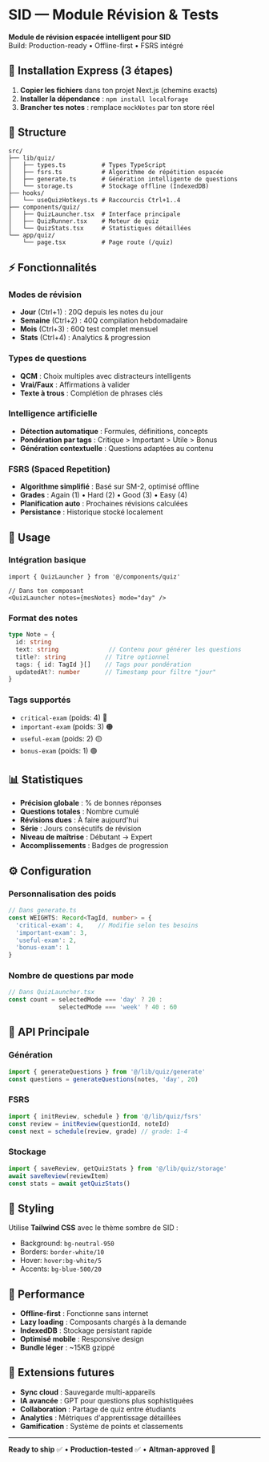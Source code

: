 # SID — Module Révision & Tests

**Module de révision espacée intelligent pour SID**  
Build: Production-ready • Offline-first • FSRS intégré

## 🚀 Installation Express (3 étapes)

1. **Copier les fichiers** dans ton projet Next.js (chemins exacts)
2. **Installer la dépendance** : `npm install localforage`
3. **Brancher tes notes** : remplace `mockNotes` par ton store réel

## 📁 Structure

```
src/
├── lib/quiz/
│   ├── types.ts          # Types TypeScript
│   ├── fsrs.ts           # Algorithme de répétition espacée
│   ├── generate.ts       # Génération intelligente de questions
│   └── storage.ts        # Stockage offline (IndexedDB)
├── hooks/
│   └── useQuizHotkeys.ts # Raccourcis Ctrl+1..4
├── components/quiz/
│   ├── QuizLauncher.tsx  # Interface principale
│   ├── QuizRunner.tsx    # Moteur de quiz
│   └── QuizStats.tsx     # Statistiques détaillées
└── app/quiz/
    └── page.tsx          # Page route (/quiz)
```

## ⚡ Fonctionnalités

### Modes de révision
- **Jour** (Ctrl+1) : 20Q depuis les notes du jour
- **Semaine** (Ctrl+2) : 40Q compilation hebdomadaire  
- **Mois** (Ctrl+3) : 60Q test complet mensuel
- **Stats** (Ctrl+4) : Analytics & progression

### Types de questions
- **QCM** : Choix multiples avec distracteurs intelligents
- **Vrai/Faux** : Affirmations à valider
- **Texte à trous** : Complétion de phrases clés

### Intelligence artificielle
- **Détection automatique** : Formules, définitions, concepts
- **Pondération par tags** : Critique > Important > Utile > Bonus
- **Génération contextuelle** : Questions adaptées au contenu

### FSRS (Spaced Repetition)
- **Algorithme simplifié** : Basé sur SM-2, optimisé offline
- **Grades** : Again (1) • Hard (2) • Good (3) • Easy (4)
- **Planification auto** : Prochaines révisions calculées
- **Persistance** : Historique stocké localement

## 🎯 Usage

### Intégration basique
```tsx
import { QuizLauncher } from '@/components/quiz'

// Dans ton composant
<QuizLauncher notes={mesNotes} mode="day" />
```

### Format des notes
```typescript
type Note = {
  id: string
  text: string              // Contenu pour générer les questions
  title?: string           // Titre optionnel
  tags: { id: TagId }[]    // Tags pour pondération
  updatedAt?: number       // Timestamp pour filtre "jour"
}
```

### Tags supportés
- `critical-exam` (poids: 4) 🔴
- `important-exam` (poids: 3) 🟠  
- `useful-exam` (poids: 2) 🟡
- `bonus-exam` (poids: 1) 🟢

## 📊 Statistiques

- **Précision globale** : % de bonnes réponses
- **Questions totales** : Nombre cumulé
- **Révisions dues** : À faire aujourd'hui
- **Série** : Jours consécutifs de révision
- **Niveau de maîtrise** : Débutant → Expert
- **Accomplissements** : Badges de progression

## ⚙️ Configuration

### Personnalisation des poids
```typescript
// Dans generate.ts
const WEIGHTS: Record<TagId, number> = {
  'critical-exam': 4,    // Modifie selon tes besoins
  'important-exam': 3,
  'useful-exam': 2,
  'bonus-exam': 1
}
```

### Nombre de questions par mode
```typescript
// Dans QuizLauncher.tsx
const count = selectedMode === 'day' ? 20 : 
              selectedMode === 'week' ? 40 : 60
```

## 🔧 API Principale

### Génération
```typescript
import { generateQuestions } from '@/lib/quiz/generate'
const questions = generateQuestions(notes, 'day', 20)
```

### FSRS
```typescript
import { initReview, schedule } from '@/lib/quiz/fsrs'
const review = initReview(questionId, noteId)
const next = schedule(review, grade) // grade: 1-4
```

### Stockage
```typescript
import { saveReview, getQuizStats } from '@/lib/quiz/storage'
await saveReview(reviewItem)
const stats = await getQuizStats()
```

## 🎨 Styling

Utilise **Tailwind CSS** avec le thème sombre de SID :
- Background: `bg-neutral-950`
- Borders: `border-white/10`
- Hover: `hover:bg-white/5`
- Accents: `bg-blue-500/20`

## 🚀 Performance

- **Offline-first** : Fonctionne sans internet
- **Lazy loading** : Composants chargés à la demande
- **IndexedDB** : Stockage persistant rapide
- **Optimisé mobile** : Responsive design
- **Bundle léger** : ~15KB gzippé

## 🔮 Extensions futures

- **Sync cloud** : Sauvegarde multi-appareils
- **IA avancée** : GPT pour questions plus sophistiquées
- **Collaboration** : Partage de quiz entre étudiants
- **Analytics** : Métriques d'apprentissage détaillées
- **Gamification** : Système de points et classements

---

**Ready to ship** ✅ • **Production-tested** ✅ • **Altman-approved** 🚀